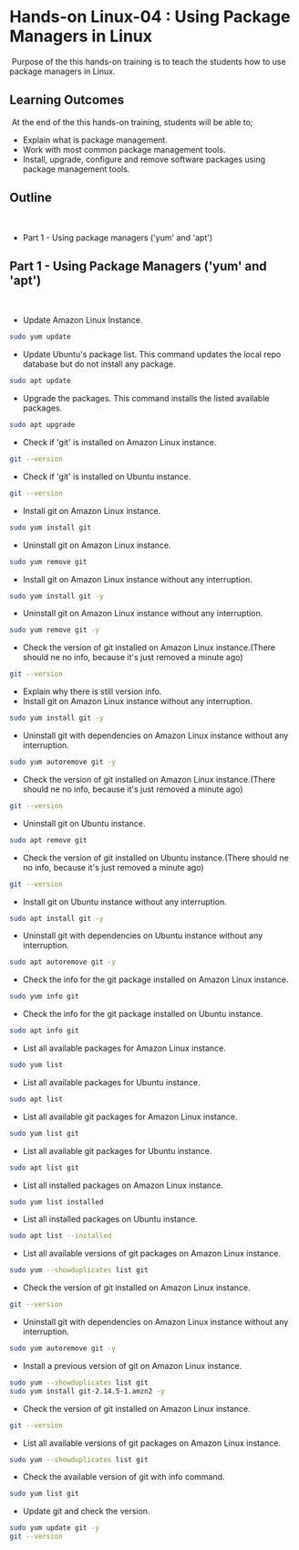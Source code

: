 # Hands-on Linux-04 : Using Package Managers in Linux
​
Purpose of the this hands-on training is to teach the students how to use package managers in Linux.
​
## Learning Outcomes
​
At the end of the this hands-on training, students will be able to;
​
- Explain what is package management.
​
- Work with most common package management tools.
​
- Install, upgrade, configure and remove software packages using package management tools.
​
## Outline
​
- Part 1 - Using package managers ('yum' and 'apt') 
​
## Part 1 - Using Package Managers ('yum' and 'apt')
​
- Update Amazon Linux Instance.
​
```bash
sudo yum update
```
- Update Ubuntu's package list. This command updates the local repo database but do not install any package.
​
```bash
sudo apt update
```
- Upgrade the packages. This command installs the listed available packages.

```bash
sudo apt upgrade
```

- Check if 'git' is installed on Amazon Linux instance.
​
```bash
git --version
```
- Check if 'git' is installed on Ubuntu instance.
​
```bash
git --version
```
- Install git on Amazon Linux instance.
​
```bash
sudo yum install git
```
- Uninstall git on Amazon Linux instance.
​
```bash
sudo yum remove git
```
- Install git on Amazon Linux instance without any interruption.
​
```bash
sudo yum install git -y
```
- Uninstall git on Amazon Linux instance without any interruption.
​
```bash
sudo yum remove git -y
```
- Check the version of git installed on Amazon Linux instance.(There should ne no info, because it's just removed a minute ago)
​
```bash
git --version
```
- Explain why there is still version info.
- Install git on Amazon Linux instance without any interruption.
​
```bash
sudo yum install git -y
```
- Uninstall git with dependencies on Amazon Linux instance without any interruption.
​
```bash
sudo yum autoremove git -y
```
- Check the version of git installed on Amazon Linux instance.(There should ne no info, because it's just removed a minute ago)
​
```bash
git --version
```
- Uninstall git on Ubuntu instance.
​
```bash
sudo apt remove git
```
- Check the version of git installed on Ubuntu instance.(There should ne no info, because it's just removed a minute ago)
​
```bash
git --version
```
- Install git on Ubuntu instance without any interruption.
​
```bash
sudo apt install git -y
```
- Uninstall git with dependencies on Ubuntu instance without any interruption.
​
```bash
sudo apt autoremove git -y
```
- Check the info for the git package installed on Amazon Linux instance.
​
```bash
sudo yum info git
```
- Check the info for the git package installed on Ubuntu instance.
​
```bash
sudo apt info git
```
- List all available packages for Amazon Linux instance.
​
```bash
sudo yum list
```
- List all available packages for Ubuntu instance.
​
```bash
sudo apt list
```
- List all available git packages for Amazon Linux instance.
​
```bash
sudo yum list git
```
- List all available git packages for Ubuntu instance.
​
```bash
sudo apt list git
```
- List all installed packages on Amazon Linux instance.
​
```bash
sudo yum list installed
```
- List all installed packages on Ubuntu instance.
​
```bash
sudo apt list --installed
```
- List all available versions of git packages on Amazon Linux instance.
​
```bash
sudo yum --showduplicates list git
```
- Check the version of git installed on Amazon Linux instance.
​
```bash
git --version
```
- Uninstall git with dependencies on Amazon Linux instance without any interruption.
​
```bash
sudo yum autoremove git -y
```
- Install a previous version of git on Amazon Linux instance.
​
```bash
sudo yum --showduplicates list git
sudo yum install git-2.14.5-1.amzn2 -y
```
- Check the version of git installed on Amazon Linux instance.
​
```bash
git --version
```
- List all available versions of git packages on Amazon Linux instance.
​
```bash
sudo yum --showduplicates list git
``` 
- Check the available version of git with info command.
​
```bash
sudo yum list git
```
- Update git and check the version.
​
```bash
sudo yum update git -y
git --version
```
